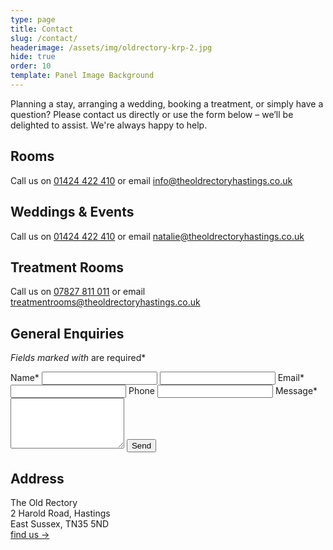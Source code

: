 ```yaml
---
type: page
title: Contact
slug: /contact/
headerimage: /assets/img/oldrectory-krp-2.jpg
hide: true
order: 10
template: Panel Image Background
---
```

Planning a stay, arranging a wedding, booking a treatment, or simply have a question? Please contact us directly or use the form below – we’ll be delighted to assist. We're always happy to help.

## Rooms

Call us on [01424 422 410](tel:01424422410) or email [info@theoldrectoryhastings.co.uk](mailto:info@theoldrectoryhastings.co.uk?subject=Rooms)

## Weddings & Events

Call us on [01424 422 410](tel:01424422410) or email [natalie@theoldrectoryhastings.co.uk](mailto:natalie@theoldrectoryhastings.co.uk)

## Treatment Rooms

Call us on [07827 811 011](tel:07827811011) or email [treatmentrooms@theoldrectoryhastings.co.uk](mailto:treatmentrooms@theoldrectoryhastings.co.uk)

## General Enquiries

*Fields marked with* <span class="asterisk">*</span>* are required*

<section class="contact-form">
  <form class="form" name="contact" method="POST" id="contact-form" action="/api/submit-contact-form">
    <label for="name">Name<span class="asterisk">*</span></label>
    <input type="text" id="name" name="name" required>
    <input type="text" id="contact-name" name="contact-name">
    <label for="email">Email<span class="asterisk">*</span></label>
    <input type="email" id="email" name="email" required />
    <label for="phone">Phone</label>
    <input type="tel" id="phone" name="phone" />
    <label for="message">Message<span class="asterisk">*</span></label>
    <textarea id="message" name="message" rows="5" required></textarea>
    <button type="submit" class="cta">Send</button>
  </form>
</section>

## Address

The Old Rectory\
2 Harold Road, Hastings\
East Sussex, TN35 5ND\
[find us →](/find-us)
